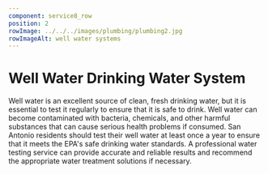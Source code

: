 ```yaml
---
component: service8_row
position: 2
rowImage: ../../../images/plumbing/plumbing2.jpg
rowImageAlt: well water systems
---
```

#  Well Water Drinking Water System

Well water is an excellent source of clean, fresh drinking water, but it is essential to test it regularly to ensure that it is safe to drink. Well water can become contaminated with bacteria, chemicals, and other harmful substances that can cause serious health problems if consumed. San Antonio residents should test their well water at least once a year to ensure that it meets the EPA's safe drinking water standards. A professional water testing service can provide accurate and reliable results and recommend the appropriate water treatment solutions if necessary.